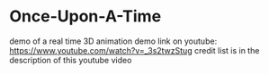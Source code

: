# Once-Upon-A-Time
demo of a real time 3D animation
demo link on youtube: https://www.youtube.com/watch?v=_3s2twzStug
credit list is in the description of this youtube video
